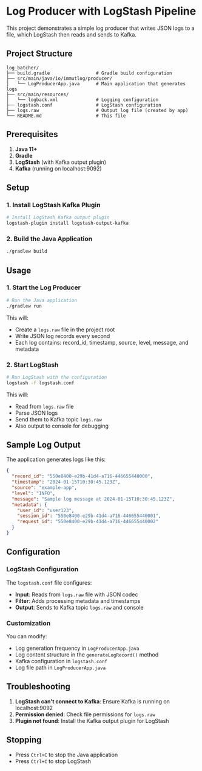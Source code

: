 # Log Producer with LogStash Pipeline

This project demonstrates a simple log producer that writes JSON logs to a file, which LogStash then reads and sends to Kafka.

## Project Structure

```
log_batcher/
├── build.gradle                 # Gradle build configuration
├── src/main/java/io/immutlog/producer/
│   └── LogProducerApp.java      # Main application that generates logs
├── src/main/resources/
│   └── logback.xml              # Logging configuration
├── logstash.conf                # LogStash configuration
├── logs.raw                     # Output log file (created by app)
└── README.md                    # This file
```

## Prerequisites

1. **Java 11+**
2. **Gradle**
3. **LogStash** (with Kafka output plugin)
4. **Kafka** (running on localhost:9092)

## Setup

### 1. Install LogStash Kafka Plugin

```bash
# Install LogStash Kafka output plugin
logstash-plugin install logstash-output-kafka
```

### 2. Build the Java Application

```bash
./gradlew build
```

## Usage

### 1. Start the Log Producer

```bash
# Run the Java application
./gradlew run
```

This will:
- Create a `logs.raw` file in the project root
- Write JSON log records every second
- Each log contains: record_id, timestamp, source, level, message, and metadata

### 2. Start LogStash

```bash
# Run LogStash with the configuration
logstash -f logstash.conf
```

This will:
- Read from `logs.raw` file
- Parse JSON logs
- Send them to Kafka topic `logs.raw`
- Also output to console for debugging

## Sample Log Output

The application generates logs like this:

```json
{
  "record_id": "550e8400-e29b-41d4-a716-446655440000",
  "timestamp": "2024-01-15T10:30:45.123Z",
  "source": "example-app",
  "level": "INFO",
  "message": "Sample log message at 2024-01-15T10:30:45.123Z",
  "metadata": {
    "user_id": "user123",
    "session_id": "550e8400-e29b-41d4-a716-446655440001",
    "request_id": "550e8400-e29b-41d4-a716-446655440002"
  }
}
```

## Configuration

### LogStash Configuration

The `logstash.conf` file configures:

- **Input**: Reads from `logs.raw` file with JSON codec
- **Filter**: Adds processing metadata and timestamps
- **Output**: Sends to Kafka topic `logs.raw` and console

### Customization

You can modify:
- Log generation frequency in `LogProducerApp.java`
- Log content structure in the `generateLogRecord()` method
- Kafka configuration in `logstash.conf`
- Log file path in `LogProducerApp.java`

## Troubleshooting

1. **LogStash can't connect to Kafka**: Ensure Kafka is running on localhost:9092
2. **Permission denied**: Check file permissions for `logs.raw`
3. **Plugin not found**: Install the Kafka output plugin for LogStash

## Stopping

- Press `Ctrl+C` to stop the Java application
- Press `Ctrl+C` to stop LogStash

